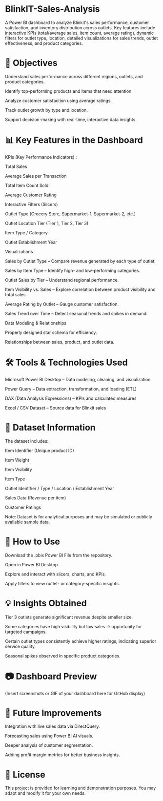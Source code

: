 # BlinkIT-Sales-Analysis
A Power BI dashboard to analyze Blinkit's sales performance, customer satisfaction, and inventory distribution across outlets. Key features include interactive KPIs (total/average sales, item count, average rating), dynamic filters for outlet type, location, detailed visualizations for sales trends, outlet effectiveness, and product categories. 

# 🎯 Objectives
Understand sales performance across different regions, outlets, and product categories.

Identify top-performing products and items that need attention.

Analyze customer satisfaction using average ratings.

Track outlet growth by type and location.

Support decision-making with real-time, interactive data insights.

# 📊 Key Features in the Dashboard
KPIs (Key Performance Indicators) : 

Total Sales

Average Sales per Transaction

Total Item Count Sold

Average Customer Rating

Interactive Filters (Slicers)

Outlet Type (Grocery Store, Supermarket-1, Supermarket-2, etc.)

Outlet Location Tier (Tier 1, Tier 2, Tier 3)

Item Type / Category

Outlet Establishment Year

Visualizations

Sales by Outlet Type – Compare revenue generated by each type of outlet.

Sales by Item Type – Identify high- and low-performing categories.

Outlet Sales by Tier – Understand regional performance.

Item Visibility vs. Sales – Explore correlation between product visibility and total sales.

Average Rating by Outlet – Gauge customer satisfaction.

Sales Trend over Time – Detect seasonal trends and spikes in demand.

Data Modeling & Relationships

Properly designed star schema for efficiency.

Relationships between sales, product, and outlet data.

# 🛠 Tools & Technologies Used
Microsoft Power BI Desktop – Data modeling, cleaning, and visualization

Power Query – Data extraction, transformation, and loading (ETL)

DAX (Data Analysis Expressions) – KPIs and calculated measures

Excel / CSV Dataset – Source data for Blinkit sales

# 📂 Dataset Information
The dataset includes:

Item Identifier (Unique product ID)

Item Weight

Item Visibility

Item Type

Outlet Identifier / Type / Location / Establishment Year

Sales Data (Revenue per item)

Customer Ratings

Note: Dataset is for analytical purposes and may be simulated or publicly available sample data.

# 🚀 How to Use
Download the .pbix Power BI File from the repository.

Open in Power BI Desktop.

Explore and interact with slicers, charts, and KPIs.

Apply filters to view outlet- or category-specific insights.

# 💡 Insights Obtained
Tier 3 outlets generate significant revenue despite smaller size.

Some categories have high visibility but low sales → opportunity for targeted campaigns.

Certain outlet types consistently achieve higher ratings, indicating superior service quality.

Seasonal spikes observed in specific product categories.

# 📷 Dashboard Preview
(Insert screenshots or GIF of your dashboard here for GitHub display)

# 📌 Future Improvements
Integration with live sales data via DirectQuery.

Forecasting sales using Power BI AI visuals.

Deeper analysis of customer segmentation.

Adding profit margin metrics for better business insights.

# 📜 License
This project is provided for learning and demonstration purposes. You may adapt and modify it for your own needs.
